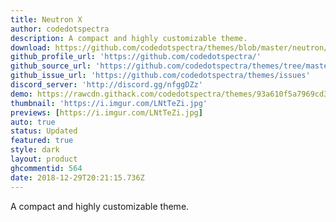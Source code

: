 ```yaml
---
title: Neutron X
author: codedotspectra
description: A compact and highly customizable theme.
download: https://github.com/codedotspectra/themes/blob/master/neutron/neutronX.theme.css
github_profile_url: 'https://github.com/codedotspectra/'
github_source_url: 'https://github.com/codedotspectra/themes/tree/master/neutron'
github_issue_url: 'https://github.com/codedotspectra/themes/issues'
discord_server: 'http://discord.gg/nfggDZz'
demo: https://rawcdn.githack.com/codedotspectra/themes/93a610f5a7969cd33c286a68816ab428f2e2b1a3/neutron/neutronX.theme.css
thumbnail: 'https://i.imgur.com/LNtTeZi.jpg'
previews: [https://i.imgur.com/LNtTeZi.jpg]
auto: true
status: Updated
featured: true
style: dark
layout: product
ghcommentid: 564 
date: 2018-12-29T20:21:15.736Z
---
```

A compact and highly customizable theme.